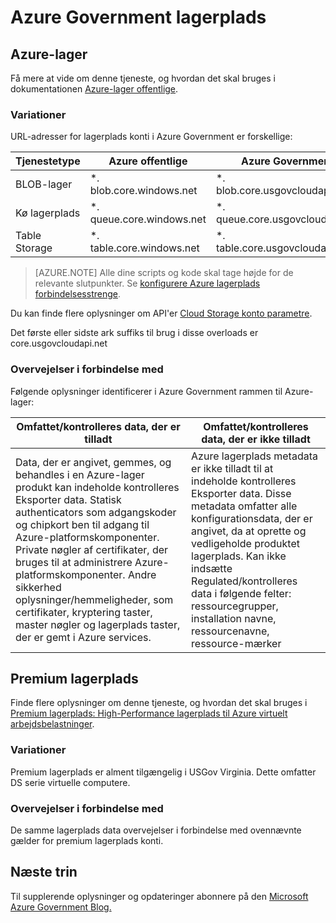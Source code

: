 <properties
    pageTitle="Azure Government dokumentation | Microsoft Azure"
    description="Dette giver en sammenligning af funktioner og vejledning om udvikling af programmer til Azure Government"
    services="Azure-Government"
    cloud="gov" 
    documentationCenter=""
    authors="ryansoc"
    manager="zakramer"
    editor=""/>

<tags
    ms.service="multiple"
    ms.devlang="na"
    ms.topic="article"
    ms.tgt_pltfrm="na"
    ms.workload="azure-government"
    ms.date="10/13/2016"
    ms.author="ryansoc"/>


#  <a name="azure-government-storage"></a>Azure Government lagerplads

##  <a name="azure-storage"></a>Azure-lager

Få mere at vide om denne tjeneste, og hvordan det skal bruges i dokumentationen [Azure-lager offentlige](https://azure.microsoft.com/documentation/services/storage/).

### <a name="variations"></a>Variationer

URL-adresser for lagerplads konti i Azure Government er forskellige:

Tjenestetype|Azure offentlige|Azure Government
---|---|---
BLOB-lager|*. blob.core.windows.net|*. blob.core.usgovcloudapi.net
Kø lagerplads|*. queue.core.windows.net|*. queue.core.usgovcloudapi.net
Table Storage|*. table.core.windows.net| *. table.core.usgovcloudapi.net

>[AZURE.NOTE] Alle dine scripts og kode skal tage højde for de relevante slutpunkter.  Se [konfigurere Azure lagerplads forbindelsesstrenge](../storage-configure-connection-string.md#creating-a-connection-string-to-the-explicit-storage-endpoint). 

Du kan finde flere oplysninger om API'er <a href="https://msdn.microsoft.com/en-us/library/azure/mt616540.aspx">Cloud Storage konto parametre</a>.

Det første eller sidste ark suffiks til brug i disse overloads er core.usgovcloudapi.net 

### <a name="considerations"></a>Overvejelser i forbindelse med

Følgende oplysninger identificerer i Azure Government rammen til Azure-lager:

| Omfattet/kontrolleres data, der er tilladt | Omfattet/kontrolleres data, der er ikke tilladt |
|--------------------------------------------------------------------------------------|-----------------------------------------------------------------------------------------------------------------------------------------------------------------------------------------------------------------------------------------------------------------------------------------------------------------|
| Data, der er angivet, gemmes, og behandles i en Azure-lager produkt kan indeholde kontrolleres Eksporter data. Statisk authenticators som adgangskoder og chipkort ben til adgang til Azure-platformskomponenter. Private nøgler af certifikater, der bruges til at administrere Azure-platformskomponenter. Andre sikkerhed oplysninger/hemmeligheder, som certifikater, kryptering taster, master nøgler og lagerplads taster, der er gemt i Azure services. | Azure lagerplads metadata er ikke tilladt til at indeholde kontrolleres Eksporter data. Disse metadata omfatter alle konfigurationsdata, der er angivet, da at oprette og vedligeholde produktet lagerplads.  Kan ikke indsætte Regulated/kontrolleres data i følgende felter: ressourcegrupper, installation navne, ressourcenavne, ressource-mærker  

##  <a name="premium-storage"></a>Premium lagerplads

Finde flere oplysninger om denne tjeneste, og hvordan det skal bruges i [Premium lagerplads: High-Performance lagerplads til Azure virtuelt arbejdsbelastninger](../storage/storage-premium-storage.md).

###  <a name="variations"></a>Variationer

Premium lagerplads er alment tilgængelig i USGov Virginia. Dette omfatter DS serie virtuelle computere. 

### <a name="considerations"></a>Overvejelser i forbindelse med

De samme lagerplads data overvejelser i forbindelse med ovennævnte gælder for premium lagerplads konti. 

##  <a name="next-steps"></a>Næste trin

Til supplerende oplysninger og opdateringer abonnere på den <a href="https://blogs.msdn.microsoft.com/azuregov/">Microsoft Azure Government Blog.</a>
